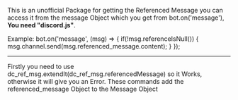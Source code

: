 This is an unofficial Package for getting the Referenced Message you can access it from the message Object which you get from bot.on('message'), <strong>You need "discord.js"</strong>.

Example:
bot.on('message', (msg) => {
	if(!msg.referenceIsNull())
	{
		msg.channel.send(msg.referenced_message.content);
	}
});

<hr/>

Firstly you need to use dc_ref_msg.extendIt(dc_ref_msg.referencedMessage) so it Works, otherwise it will give you an Error.
These commands add the referenced_message Object to the Message Object